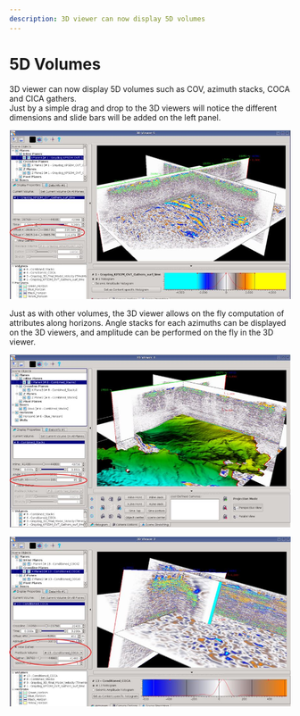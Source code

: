 ```yaml
---
description: 3D viewer can now display 5D volumes
---
```


# 5D Volumes

3D viewer can now display 5D volumes such as COV, azimuth stacks, COCA and CICA gathers.  
Just by a simple drag and drop to the 3D viewers will notice the different dimensions and slide bars will be added on the left panel.

![COV displayed on the 3D viewer with a slide bar to scroll along offset X and offset Y](../../.gitbook/assets/3dviewer_cov.JPG)

Just as with other volumes, the 3D viewer allows on the fly computation of attributes along horizons. Angle stacks for each azimuths can be displayed on the 3D viewers, and amplitude can be performed on the fly in the 3D viewer.

![Azimuthal angle stacks displayed with horizon](../../.gitbook/assets/3dviewer_azimuthstack.JPG)

![COCA angle gathers displayed in the 3D viewer](../../.gitbook/assets/3dviewer_gathers.JPG)


